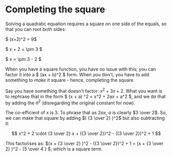 # Completing the square

Solving a quadratic equation requires a square on one side of the equals, so that you can root both sides:

$ (x+2)^2 = 9$

$ x + 2 = \pm 3 $

$ x = \pm 3 - 2 $

When you have a square function, you have no issue with this; you can factor it into a $ (ax + b)^2 $ form.  When you don't, you have to add something to _make_ it square - hence, completing the square.

Say you have something that doesn't factor: $x^2 + 3x + 2$. What you want is to rephrase that in the form $ (x + a) ^2 = x^2 + 2ax + a^2 $, and we do that by adding the $a^2$ (disregarding the original constant for now).  

The co-efficient of $x$ is $3$.  To phrase that as $2ax$, $a$ is clearly $3 \over 2$.  So, we can make that square by adding $( {3 \over 2} )^2$ but also subtracting it:

$$ x^2 + 2 \cdot {3 \over 2} x + ({3 \over 2})^2 - ({3 \over 2})^2 + 1 $$

This factorises as:
$(x + {3 \over 2} )^2 - ({3 \over 2})^2 + 1 = (x + {3 \over 2} )^2 - {5 \over 4 } $, which is a square term.